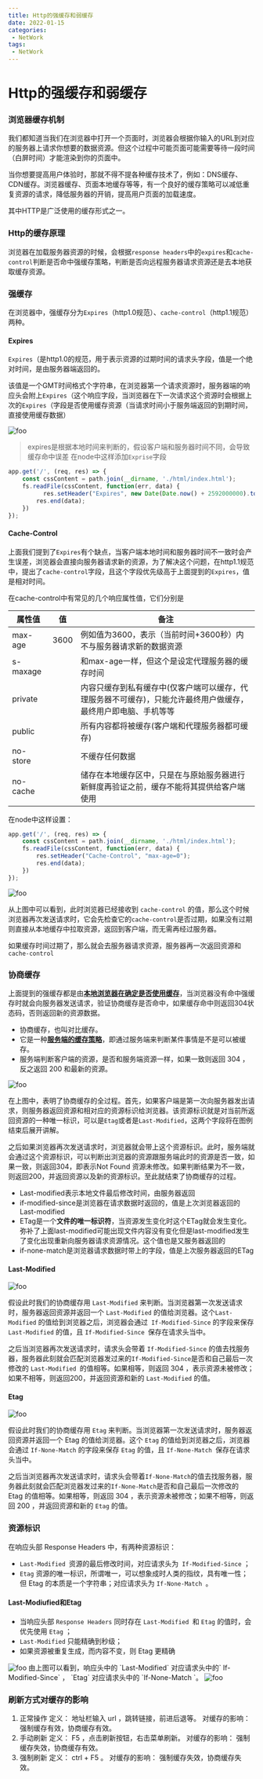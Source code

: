 ```yaml
---
title: Http的强缓存和弱缓存
date: 2022-01-15
categories:
 - NetWork
tags:
 - NetWork
---
```



# Http的强缓存和弱缓存
### 浏览器缓存机制
我们都知道当我们在浏览器中打开一个页面时，浏览器会根据你输入的URL到对应的服务器上请求你想要的数据资源。但这个过程中可能页面可能需要等待一段时间（白屏时间）才能渲染到你的页面中。

当你想要提高用户体验时，那就不得不提各种缓存技术了，例如：DNS缓存、CDN缓存。浏览器缓存、页面本地缓存等等，有一个良好的缓存策略可以减低重复资源的请求，降低服务器的开销，提高用户页面的加载速度。

其中HTTP是广泛使用的缓存形式之一。

### Http的缓存原理
浏览器在加载服务器资源的时候，会根据`response headers`中的`expires`和`cache-control`判断是否命中强缓存策略，判断是否向远程服务器请求资源还是去本地获取缓存资源。

### 强缓存
在浏览器中，强缓存分为`Expires`（http1.0规范）、`cache-control`（http1.1规范）两种。

#### Expires
`Expires`（是http1.0的规范，用于表示资源的过期时间的请求头字段，值是一个绝对时间，是由服务器端返回的。

该值是一个GMT时间格式个字符串，在浏览器第一个请求资源时，服务器端的响应头会附上`Expires`（这个响应字段，当浏览器在下一次请求这个资源时会根据上次的`Expires`（字段是否使用缓存资源（当请求时间小于服务端返回的到期时间，直接使用缓存数据）

<img :src="$withBase('/network/http_cache/16764418026301.jpg')" alt="foo">

> expires是根据本地时间来判断的，假设客户端和服务器时间不同，会导致缓存命中误差
在node中这样添加`Exprise`字段
```js
app.get('/', (req, res) => {
    const cssContent = path.join(__dirname, './html/index.html');
    fs.readFile(cssContent, function(err, data) {
          res.setHeader("Expires", new Date(Date.now() + 2592000000).toUTCString());
        res.end(data);
    })
});
```

#### Cache-Control
上面我们提到了`Expires`有个缺点，当客户端本地时间和服务器时间不一致时会产生误差，浏览器会直接向服务器请求新的资源，为了解决这个问题，在http1.1规范中，提出了`cache-control`字段，且这个字段优先级高于上面提到的`Expires`，值是相对时间。

在cache-control中有常见的几个响应属性值，它们分别是

属性值	    | 值             | 备注
--------- | ------------- | -----------------
max-age   |3600           | 例如值为3600，表示（当前时间+3600秒）内不与服务器请求新的数据资源
s-maxage	 |               | 和max-age一样，但这个是设定代理服务器的缓存时间
private | | 内容只缓存到私有缓存中(仅客户端可以缓存，代理服务器不可缓存)，只能允许最终用户做缓存，最终用户即电脑、手机等等
public | | 所有内容都将被缓存(客户端和代理服务器都可缓存)
no-store | | 不缓存任何数据
no-cache| | 储存在本地缓存区中，只是在与原始服务器进行新鲜度再验证之前，缓存不能将其提供给客户端使用

在node中这样设置：
```js
app.get('/', (req, res) => {
    const cssContent = path.join(__dirname, './html/index.html');
    fs.readFile(cssContent, function(err, data) {
        res.setHeader("Cache-Control", "max-age=0");
        res.end(data);
    })
});
```

<img :src="$withBase('/network/http_cache/16764451013514.jpg')" alt="foo">

从上图中可以看到，此时浏览器已经接收到 `cache-control` 的值，那么这个时候浏览器再次发送请求时，它会先检查它的` cache-control `是否过期，如果没有过期则直接从本地缓存中拉取资源，返回到客户端，而无需再经过服务器。

如果缓存时间过期了，那么就会去服务器请求资源，服务器再一次返回资源和`cache-control`


### 协商缓存
上面提到的强缓存都是由<u>**本地浏览器在确定是否使用缓存**</u>，当浏览器没有命中强缓存时就会向服务器发送请求，验证协商缓存是否命中，如果缓存命中则返回304状态码，否则返回新的资源数据。

- 协商缓存，也叫对比缓存。
- 它是一种<u>**服务端的缓存策略**</u>，即通过服务端来判断某件事情是不是可以被缓存。
- 服务端判断客户端的资源，是否和服务端资源一样，如果一致则返回 304 ，反之返回 200 和最新的资源。

<img :src="$withBase('/network/http_cache/16764489964420.jpg')" alt="foo">

在上图中，表明了协商缓存的全过程。首先，如果客户端是第一次向服务器发出请求，则服务器返回资源和相对应的资源标识给浏览器。该资源标识就是对当前所返回资源的一种唯一标识，可以是`Etag`或者是`Last-Modified`，这两个字段将在图例结束后展开讲解。

之后如果浏览器再次发送请求时，浏览器就会带上这个资源标识。此时，服务端就会通过这个资源标识，可以判断出浏览器的资源跟服务端此时的资源是否一致，如果一致，则返回304，即表示Not Found 资源未修改。如果判断结果为不一致，则返回200，并返回资源以及新的资源标识。至此就结束了协商缓存的过程。

- Last-modified表示本地文件最后修改时间，由服务器返回
- if-modified-since是浏览器在请求数据时返回的，值是上次浏览器返回的Last-modified
- ETag是一个**文件的唯一标识符**，当资源发生变化时这个ETag就会发生变化。弥补了上面last-modified可能出现文件内容没有变化但是last-modified发生了变化出现重新向服务器请求资源情况。这个值也是又服务器返回的
- if-none-match是浏览器请求数据时带上的字段，值是上次服务器返回的ETag


#### Last-Modified

<img :src="$withBase('/network/http_cache/16764512838873.jpg')" alt="foo">

假设此时我们的协商缓存用 `Last-Modified` 来判断。当浏览器第一次发送请求时，服务器返回资源并返回一个 `Last-Modified` 的值给浏览器。这个`Last-Modified` 的值给到浏览器之后，浏览器会通过` If-Modified-Since` 的字段来保存 `Last-Modified` 的值，且 `If-Modified-Since `保存在请求头当中。

之后当浏览器再次发送请求时，请求头会带着 `If-Modified-Since` 的值去找服务器，服务器此刻就会匹配浏览器发过来的` If-Modified-Since `是否和自己最后一次修改的 `Last-Modified `的值相等。如果相等，则返回 304 ，表示资源未被修改；如果不相等，则返回200，并返回资源和新的 `Last-Modified` 的值。


#### Etag
<img :src="$withBase('/network/http_cache/16764514103271.jpg')" alt="foo">

假设此时我们的协商缓存用 `Etag` 来判断。当浏览器第一次发送请求时，服务器返回资源并返回一个 Etag  的值给浏览器。这个 `Etag` 的值给到浏览器之后，浏览器会通过 `If-None-Match` 的字段来保存 `Etag` 的值，且 `If-None-Match `保存在请求头当中。

之后当浏览器再次发送请求时，请求头会带着` If-None-Match `的值去找服务器，服务器此刻就会匹配浏览器发过来的` If-None-Match `是否和自己最后一次修改的 Etag 的值相等。如果相等，则返回 304 ，表示资源未被修改；如果不相等，则返回 200 ，并返回资源和新的 `Etag` 的值。

### 资源标识
在响应头部 Response Headers 中，有两种资源标识：
- `Last-Modified `资源的最后修改时间，对应请求头为` If-Modified-Since` ；
- `Etag` 资源的唯一标识，所谓唯一，可以想象成时人类的指纹，具有唯一性；但 Etag 的本质是一个字符串；对应请求头为 `If-None-Match `。

#### Last-Modiufied和Etag
- 当响应头部 `Response Headers` 同时存在 `Last-Modified `和 `Etag` 的值时，会优先使用 `Etag` ；
- `Last-Modified` 只能精确到秒级；
- 如果资源被重复生成，而内容不变，则 Etag 更精确
<img :src="$withBase('/network/http_cache/16764517034580.jpg')" alt="foo">
由上图可以看到，响应头中的 `Last-Modified` 对应请求头中的` If-Modified-Since` ， `Etag` 对应请求头中的 `If-None-Match `。

<img :src="$withBase('/network/http_cache/lct.png')" alt="foo">

### 刷新方式对缓存的影响

1. 正常操作
定义： 地址栏输入 url ，跳转链接，前进后退等。
对缓存的影响： 强制缓存有效，协商缓存有效。
2. 手动刷新
定义：  F5 ，点击刷新按钮，右击菜单刷新。
对缓存的影响： 强制缓存失效，协商缓存有效。
3. 强制刷新
定义： ctrl + F5 。
对缓存的影响： 强制缓存失效，协商缓存失效。







